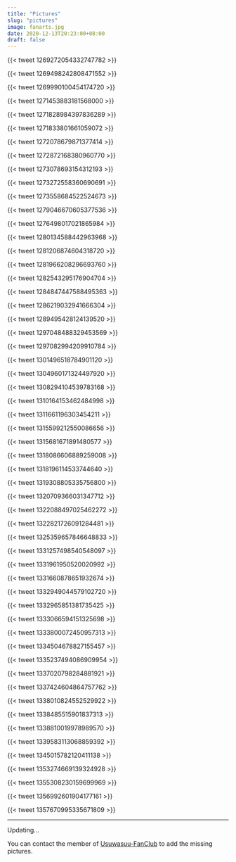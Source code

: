 ```yaml
---
title: "Pictures"
slug: "pictures"
image: fanarts.jpg
date: 2020-12-13T20:23:00+08:00
draft: false
---
```


{{< tweet 1269272054332747782 >}}

{{< tweet 1269498242808471552 >}}

{{< tweet 1269990100454174720 >}}

{{< tweet 1271453883181568000 >}}

{{< tweet 1271828984397836289 >}}

{{< tweet 1271833801661059072 >}}

{{< tweet 1272078679871377414 >}}

{{< tweet 1272872168380960770 >}}

{{< tweet 1273078693154312193 >}}

{{< tweet 1273272558360690691 >}}

{{< tweet 1273558684522524673 >}}

{{< tweet 1279046670605377536 >}}

{{< tweet 1276498017021865984 >}}

{{< tweet 1280134588442963968 >}}

{{< tweet 1281206874604318720 >}}

{{< tweet 1281966208296693760 >}}

{{< tweet 1282543295176904704 >}}

{{< tweet 1284847447588495363 >}}

{{< tweet 1286219032941666304 >}}

{{< tweet 1289495428124139520 >}}

{{< tweet 1297048488329453569 >}}

{{< tweet 1297082994209910784 >}}

{{< tweet 1301496518784901120 >}}

{{< tweet 1304960171324497920 >}}

{{< tweet 1308294104539783168 >}}

{{< tweet 1310164153462484998 >}}

{{< tweet 1311661196303454211 >}}

{{< tweet 1315599212550086656 >}}

{{< tweet 1315681671891480577 >}}

{{< tweet 1318086606889259008 >}}

{{< tweet 1318196114533744640 >}}

{{< tweet 1319308805335756800 >}}

{{< tweet 1320709366031347712 >}}

{{< tweet 1322088497025462272 >}}

{{< tweet 1322821726091284481 >}}

{{< tweet 1325359657846648833 >}}

{{< tweet 1331257498540548097 >}}

{{< tweet 1331961950520020992 >}}

{{< tweet 1331660878651932674 >}}

{{< tweet 1332949044579102720 >}}

{{< tweet 1332965851381735425 >}}

{{< tweet 1333066594151325698 >}}

{{< tweet 1333800072450957313 >}}

{{< tweet 1334504678827155457 >}}

{{< tweet 1335237494086909954 >}}

{{< tweet 1337020798284881921 >}}

{{< tweet 1337424604864757762 >}}

{{< tweet 1338010824552529922 >}}

{{< tweet 1338485515901837313 >}}

{{< tweet 1338810019978989570 >}}

{{< tweet 1339583113068859392 >}}

{{< tweet 1345015782120411138 >}}

{{< tweet 1353274669139324928 >}}

{{< tweet 1355308230159699969 >}}

{{< tweet 1356992601904177161 >}}

{{< tweet 1357670995335671809 >}}

--------------------------------------------------------------------------------

Updating... 

You can contact the member of [Usuwasuu-FanClub](https://github.com/Usuwasuu-FanClub) to add the missing pictures.
